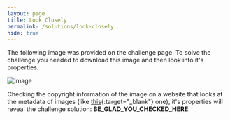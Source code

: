 ```yaml
---
layout: page
title: Look Closely
permalink: /solutions/look-closely
hide: true
---
```


The following image was provided on the challenge page. To solve the challenge
you needed to download this image and then look into it's properties.

![image][img]

[img]: /assets/img/look-closely.png "Challenge image"

Checking the copyright information of the image on a website that looks at the metadata of images (like [this](http://exif.regex.info/exif.cgi){:target="_blank"} one), it's properties will reveal
the challenge solution: **BE_GLAD_YOU_CHECKED_HERE**.
